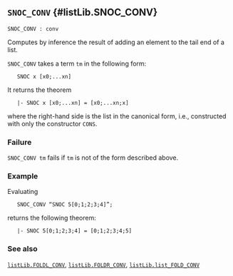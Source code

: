 ## `SNOC_CONV` {#listLib.SNOC_CONV}


```
SNOC_CONV : conv
```



Computes by inference the result of adding an element to the tail end of a list.


`SNOC_CONV` takes a term `tm` in the following form:
    
       SNOC x [x0;...xn]
    
It returns the theorem
    
       |- SNOC x [x0;...xn] = [x0;...xn;x]
    
where the right-hand side is the list in the canonical form,
i.e., constructed with only the constructor `CONS`.

### Failure

`SNOC_CONV tm` fails if `tm` is not of the form described above.

### Example

Evaluating
    
       SNOC_CONV “SNOC 5[0;1;2;3;4]”;
    
returns the following theorem:
    
       |- SNOC 5[0;1;2;3;4] = [0;1;2;3;4;5]
    

### See also

[`listLib.FOLDL_CONV`](#listLib.FOLDL_CONV), [`listLib.FOLDR_CONV`](#listLib.FOLDR_CONV), [`listLib.list_FOLD_CONV`](#listLib.list_FOLD_CONV)

